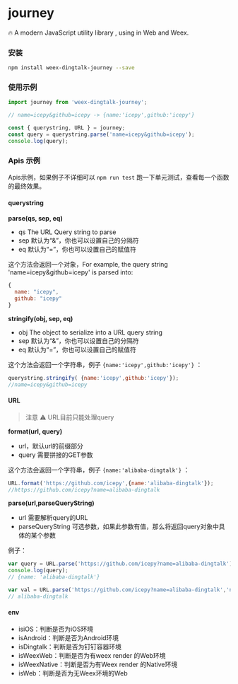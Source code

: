 # journey

🔥 A modern JavaScript utility library , using in Web and Weex.

### 安装

```bash
npm install weex-dingtalk-journey --save
```

### 使用示例

```JavaScript
import journey from 'weex-dingtalk-journey';

// name=icepy&github=icepy -> {name:'icepy',github:'icepy'}

const { querystring, URL } = journey;
const query = querystring.parse('name=icepy&github=icepy');
console.log(query);
```

### Apis 示例

Apis示例，如果例子不详细可以 `npm run test` 跑一下单元测试，查看每一个函数的最终效果。

#### querystring

**parse(qs, sep, eq)**

- qs The URL Query string to parse
- sep 默认为“&”，你也可以设置自己的分隔符
- eq 默认为“=”，你也可以设置自己的赋值符

这个方法会返回一个对象，For example, the query string 'name=icepy&github=icepy' is parsed into:

```JavaScript
{
  name: "icepy",
  github: "icepy"
}
```

**stringify(obj, sep, eq)**

- obj The object to serialize into a URL query string
- sep 默认为“&”，你也可以设置自己的分隔符
- eq 默认为“=”，你也可以设置自己的赋值符

这个方法会返回一个字符串，例子 `{name:'icepy',github:'icepy'}` ：

```JavaScript
querystring.stringify( {name:'icepy',github:'icepy'});
//name=icepy&github=icepy
```

#### URL

> 注意 ⚠️ URL目前只能处理query

**format(url, query)**

- url，默认url的前缀部分
- query 需要拼接的GET参数

这个方法会返回一个字符串，例子 `{name:'alibaba-dingtalk'}` ：

```JavaScript
URL.format('https://github.com/icepy',{name:'alibaba-dingtalk'});
//https://github.com/icepy?name=alibaba-dingtalk
```

**parse(url,parseQueryString)**

- url 需要解析query的URL
- parseQueryString 可选参数，如果此参数有值，那么将返回query对象中具体的某个参数

例子：

```JavaScript
var query = URL.parse('https://github.com/icepy?name=alibaba-dingtalk');
console.log(query);
// {name: 'alibaba-dingtalk'}

var val = URL.parse('https://github.com/icepy?name=alibaba-dingtalk','name');
// alibaba-dingtalk
```

#### env

- isiOS：判断是否为iOS环境
- isAndroid：判断是否为Android环境
- isDingtalk：判断是否为钉钉容器环境
- isWeexWeb：判断是否为有weex render 的Web环境
- isWeexNative：判断是否为有Weex render 的Native环境
- isWeb：判断是否为无Weex环境的Web
